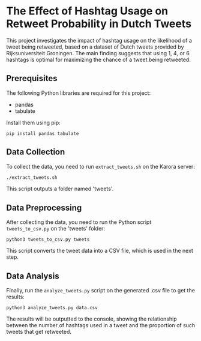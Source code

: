 # The Effect of Hashtag Usage on Retweet Probability in Dutch Tweets

This project investigates the impact of hashtag usage on the likelihood of a tweet being retweeted, based on a dataset of Dutch tweets provided by Rijksuniversiteit Groningen. The main finding suggests that using 1, 4, or 6 hashtags is optimal for maximizing the chance of a tweet being retweeted.

## Prerequisites

The following Python libraries are required for this project:

- pandas
- tabulate

Install them using pip:

```
pip install pandas tabulate

```


## Data Collection

To collect the data, you need to run `extract_tweets.sh` on the Karora server:

```bash
./extract_tweets.sh

```

This script outputs a folder named 'tweets'.

## Data Preprocessing
After collecting the data, you need to run the Python script `tweets_to_csv.py` on the 'tweets' folder:
``` 
python3 tweets_to_csv.py tweets 

```

This script converts the tweet data into a CSV file, which is used in the next step.

## Data Analysis
Finally, run the `analyze_tweets.py` script on the generated .csv file to get the results:
```
python3 analyze_tweets.py data.csv

```

The results will be outputted to the console, showing the relationship between the number of hashtags used in a tweet and the proportion of such tweets that get retweeted.